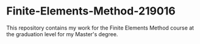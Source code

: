# Finite-Elements-Method-219016

This repository contains my work for the Finite Elements Method course at the graduation level for my Master's degree.
